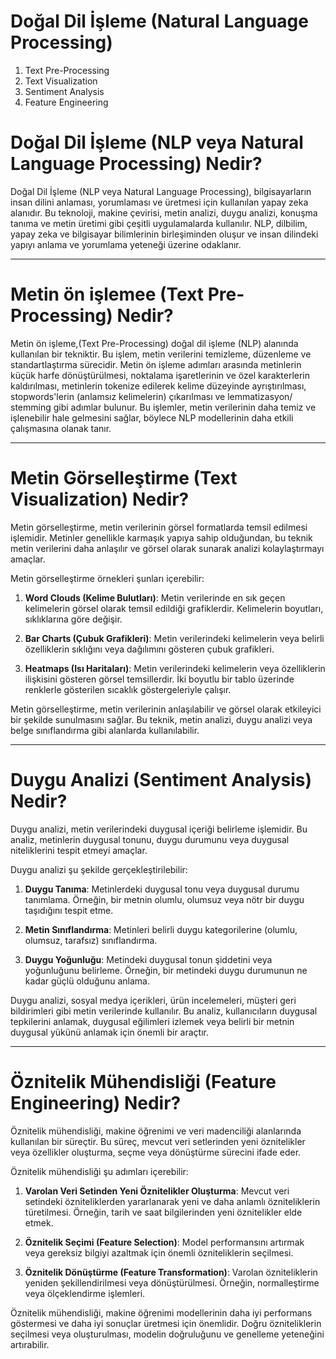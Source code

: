 # Doğal Dil İşleme (Natural Language Processing)

1. Text Pre-Processing
2. Text Visualization
3. Sentiment Analysis
4. Feature Engineering


# Doğal Dil İşleme (NLP veya Natural Language Processing) Nedir? 
Doğal Dil İşleme (NLP veya Natural Language Processing), bilgisayarların insan dilini anlaması, yorumlaması ve üretmesi için kullanılan yapay zeka alanıdır. Bu teknoloji, makine çevirisi, metin analizi, duygu analizi, konuşma tanıma ve metin üretimi gibi çeşitli uygulamalarda kullanılır. NLP, dilbilim, yapay zeka ve bilgisayar bilimlerinin birleşiminden oluşur ve insan dilindeki yapıyı anlama ve yorumlama yeteneği üzerine odaklanır.
***
# Metin ön işlemee (Text Pre-Processing) Nedir? 
Metin ön işleme,(Text Pre-Processing) doğal dil işleme (NLP) alanında kullanılan bir tekniktir. Bu işlem, metin verilerini temizleme, düzenleme ve standartlaştırma sürecidir. Metin ön işleme adımları arasında metinlerin küçük harfe dönüştürülmesi, noktalama işaretlerinin ve özel karakterlerin kaldırılması, metinlerin tokenize edilerek kelime düzeyinde ayrıştırılması, stopwords'lerin (anlamsız kelimelerin) çıkarılması ve lemmatizasyon/ stemming gibi adımlar bulunur. Bu işlemler, metin verilerinin daha temiz ve işlenebilir hale gelmesini sağlar, böylece NLP modellerinin daha etkili çalışmasına olanak tanır.
***
# Metin Görselleştirme (Text Visualization) Nedir?

Metin görselleştirme, metin verilerinin görsel formatlarda temsil edilmesi işlemidir. Metinler genellikle karmaşık yapıya sahip olduğundan, bu teknik metin verilerini daha anlaşılır ve görsel olarak sunarak analizi kolaylaştırmayı amaçlar.

Metin görselleştirme örnekleri şunları içerebilir:

1. **Word Clouds (Kelime Bulutları)**: Metin verilerinde en sık geçen kelimelerin görsel olarak temsil edildiği grafiklerdir. Kelimelerin boyutları, sıklıklarına göre değişir.

2. **Bar Charts (Çubuk Grafikleri)**: Metin verilerindeki kelimelerin veya belirli özelliklerin sıklığını veya dağılımını gösteren çubuk grafikleri.

3. **Heatmaps (Isı Haritaları)**: Metin verilerindeki kelimelerin veya özelliklerin ilişkisini gösteren görsel temsillerdir. İki boyutlu bir tablo üzerinde renklerle gösterilen sıcaklık göstergeleriyle çalışır.

Metin görselleştirme, metin verilerinin anlaşılabilir ve görsel olarak etkileyici bir şekilde sunulmasını sağlar. Bu teknik, metin analizi, duygu analizi veya belge sınıflandırma gibi alanlarda kullanılabilir.
***
# Duygu Analizi (Sentiment Analysis) Nedir?

Duygu analizi, metin verilerindeki duygusal içeriği belirleme işlemidir. Bu analiz, metinlerin duygusal tonunu, duygu durumunu veya duygusal niteliklerini tespit etmeyi amaçlar.

Duygu analizi şu şekilde gerçekleştirilebilir:

1. **Duygu Tanıma**: Metinlerdeki duygusal tonu veya duygusal durumu tanımlama. Örneğin, bir metnin olumlu, olumsuz veya nötr bir duygu taşıdığını tespit etme.

2. **Metin Sınıflandırma**: Metinleri belirli duygu kategorilerine (olumlu, olumsuz, tarafsız) sınıflandırma.

3. **Duygu Yoğunluğu**: Metindeki duygusal tonun şiddetini veya yoğunluğunu belirleme. Örneğin, bir metindeki duygu durumunun ne kadar güçlü olduğunu anlama.

Duygu analizi, sosyal medya içerikleri, ürün incelemeleri, müşteri geri bildirimleri gibi metin verilerinde kullanılır. Bu analiz, kullanıcıların duygusal tepkilerini anlamak, duygusal eğilimleri izlemek veya belirli bir metnin duygusal yükünü anlamak için önemli bir araçtır.
***
# Öznitelik Mühendisliği (Feature Engineering) Nedir?

Öznitelik mühendisliği, makine öğrenimi ve veri madenciliği alanlarında kullanılan bir süreçtir. Bu süreç, mevcut veri setlerinden yeni öznitelikler veya özellikler oluşturma, seçme veya dönüştürme sürecini ifade eder. 

Öznitelik mühendisliği şu adımları içerebilir:

1. **Varolan Veri Setinden Yeni Öznitelikler Oluşturma**: Mevcut veri setindeki özniteliklerden yararlanarak yeni ve daha anlamlı özniteliklerin türetilmesi. Örneğin, tarih ve saat bilgilerinden yeni öznitelikler elde etmek.

2. **Öznitelik Seçimi (Feature Selection)**: Model performansını artırmak veya gereksiz bilgiyi azaltmak için önemli özniteliklerin seçilmesi.

3. **Öznitelik Dönüştürme (Feature Transformation)**: Varolan özniteliklerin yeniden şekillendirilmesi veya dönüştürülmesi. Örneğin, normalleştirme veya ölçeklendirme işlemleri.

Öznitelik mühendisliği, makine öğrenimi modellerinin daha iyi performans göstermesi ve daha iyi sonuçlar üretmesi için önemlidir. Doğru özniteliklerin seçilmesi veya oluşturulması, modelin doğruluğunu ve genelleme yeteneğini artırabilir.


